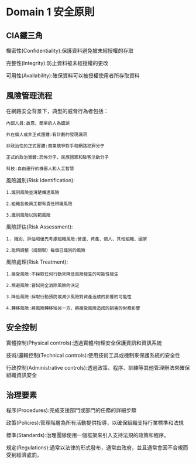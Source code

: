 Domain 1 安全原則
===
CIA鐵三角
---
機密性(Confidentiality):保護資料避免被未經授權的存取

完整性(Integrity):防止資料被未經授權的更改

可用性(Availability):確保資料可以被授權使用者所存取資料

風險管理流程
---

在網路安全背景下，典型的威脅行為者包括：

    內部人員:故意、簡單的人為錯誤
   
    外在個人或非正式團體:有計劃的發現漏洞
   
    非政治性的正式實體:商業競爭對手和網路犯罪分子
   
    正式的政治實體:恐怖分子、民族國家和駭客活動分子 
   
    科技:自由運行的機器人和人工智慧

風險識別(Risk Identification):

    1.識別風險並清楚傳達風險
    
    2.組織各級員工都有責任辨識風險
    
    3.識別風險以防範風險
    
風險評估(Risk Assessment):

    1. 識別、評估和優先考慮組織風險:營運、資產、個人、其他組織、國家       

    2.能夠調整（或關聯）每個已識別的風險
    
風險處理(Risk Treatment):

    1.接受風險:不採取任何行動來降低風險發生的可能性發生

    2.規避風險:嘗試完全消除風險的決定

    3.降低風險:採取行動預防或減少風險對資產造成的影響的可能性

    4.轉移風險:將風險轉移給另一方，將接受風險造成的損害的財務影響

安全控制
---

實體控制(Physical controls):透過實體/物理安全保護資訊和資訊系統

技術/邏輯控制(Technical controls):使用技術工具或機制來保護系統的安全性

行政控制(Administrative controls):透過政策、程序、訓練等其他管理辦法來確保組織資訊安全

治理要素
---

程序(Procedures):完成支援部門或部門的任務的詳細步驟

政策(Policies):管理階層為所有活動提供指導，以確保組織支持行業標準和法規

標準(Standards):治理團隊使用一個框架來引入支持法規的政策和程序。

規定(Regulations):通常以法律的形式發布，通常由政府，並且通常會因不合規而受到經濟處罰。
